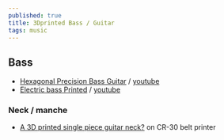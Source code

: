 ```yaml
---
published: true
title: 3Dprinted Bass / Guitar
tags: music
---
```

## Bass
- [Hexagonal Precision Bass Guitar](https://www.thingiverse.com/thing:4809539) / [youtube](https://www.youtube.com/watch?v=VvFN157B1UM)
- [Electric bass Printed](https://www.filoalfa3d.com/gb/blog/47_electric-bass-printed-in-3d.html) / [youtube](https://www.youtube.com/watch?v=_gSCEnlSZ60)

### Neck / manche
- [A 3D printed single piece guitar neck?](https://www.youtube.com/watch?v=-HobdwFHNtU) on CR-30 belt printer